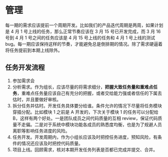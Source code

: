 # 管理

每一期的需求应该提前一个周期开发。比如我们的产品迭代周期是两周，如果计划是 4 月 1 号上线的任务，那么正常节奏应该在 3 月 15 号已开发完成，而 3 月 16 号到 4 月 1 号之间的任务应该是 4 月 15 号上线的任务和 4 月 1 号上线的测试 bug。每一期应该保持这样的节奏，才能避免总是倒排期的情况。除了需求硬逼着将任务提前到本期上线除外。

## 任务开发流程

1. 参加需求会
2. 分析需求。作为组长，应该尽量的将需求细分，**把握大致任务量和重难点任务**，重难点任务量应该自己有充分的把握，或者交给能力强或者信任的下属去估时，并且要做好审核。
3. 拆分任务并估时。开发任务具体要分给谁。条件允许的情况下尽量将任务模块穿插分配。比如模块 1 之前是 A 开发的，下次关于模块 1 的任务可以分配给 B，这样有两个好处。一是团队成员之间代码质量的互相 review，保证代码质量不走偏。二是对于系统中模块功能各成员的熟悉度均衡，也是为了规避人员离职等影响任务进度的风险。
4. 任务开发。开发周期内，作为小组长应该及时把控任务进度，预知风险，有条件的情况还应该及时把控代码质量。
5. 项目上线。回顾需求，核对本期开发任务列表是否都已完成并提交、合并。
